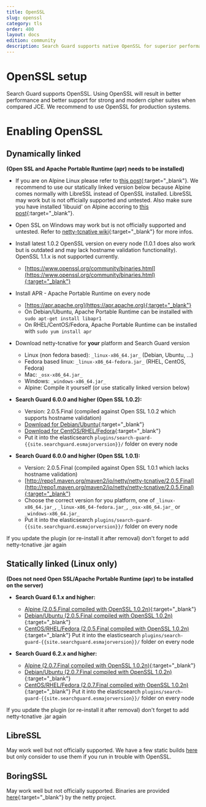 ```yaml
---
title: OpenSSL
slug: openssl
category: tls
order: 400
layout: docs
edition: community
description: Search Guard supports native OpenSSL for superior performance and most modern cipher suites for production systems.
---
```

<!---
Copryight 2017 floragunn GmbH
-->

# OpenSSL setup

Search Guard supports OpenSSL. Using OpenSSL will result in better performance and better support for strong and modern cipher suites when compared JCE. We recommend to use OpenSSL for production systems.

# Enabling OpenSSL

## Dynamically linked

**(Open SSL and Apache Portable Runtime (apr) needs to be installed)**

* If you are on Alpine Linux please refer to [this post](https://groups.google.com/forum/?utm_medium=email&utm_source=footer#!msg/search-guard/dLr4SYeDMOE/915APogFBQAJ){:target="_blank"}. We recommend to use our statically linked version below because Alpine comes normally with LibreSSL instead of OpenSSL installed. LibreSSL may work but is not officially supported and untested. Also make sure you have installed 'libuuid' on Alpine accoring to [this post](https://groups.google.com/forum/#!msg/search-guard/dLr4SYeDMOE/Eai_oWmBBwAJ){:target="_blank"}.

* Open SSL on Windows may work but is not officially supported and untested. Refer to [netty-tcnative wiki](http://netty.io/wiki/forked-tomcat-native.html){:target="_blank"} for more infos.

* Install latest 1.0.2 OpenSSL version on every node (1.0.1 does also work but is outdated and may lack hostname validation functionality). OpenSSL 1.1.x is not supported currently.
  * [https://www.openssl.org/community/binaries.html](https://www.openssl.org/community/binaries.html){:target="_blank"}
* Install APR - Apache Portable Runtime on every node
  * [https://apr.apache.org](https://apr.apache.org){:target="_blank"}
  * On Debian/Ubuntu, Apache Portable Runtime can be installed with `sudo apt-get install libapr1`
  * On RHEL/CentOS/Fedora, Apache Portable Runtime can be installed with `sudo yum install apr`
* Download netty-tcnative for **your** platform and Search Guard version
  * Linux (non fedora based): `_linux-x86_64.jar_` (Debian, Ubuntu, ...)
  * Fedora based linux: `_linux-x86_64-fedora.jar_` (RHEL, CentOS, Fedora)
  * Mac: `_osx-x86_64.jar_`
  * Windows: `_windows-x86_64.jar_`
  * Alpine: Compile it yourself (or use statically linked version below)

* **Search Guard 6.0.0 and higher (Open SSL 1.0.2):**  
  * Version: 2.0.5.Final (compiled against Open SSL 1.0.2 which supports hostname validation)
  * [Download for Debian/Ubuntu](https://bintray.com/floragunncom/netty-tcnative/download_file?file_path=netty-tcnative-openssl-1.0.2-dynamic-2.0.5.Final-non-fedora-linux-x86_64.jar){:target="_blank"}
  * [Download for CentOS/RHEL/Fedora](https://bintray.com/floragunncom/netty-tcnative/download_file?file_path=netty-tcnative-openssl-1.0.2-dynamic-2.0.5.Final-fedora-linux-x86_64.jar){:target="_blank"}
  * Put it into the elasticsearch `plugins/search-guard-{{site.searchguard.esmajorversion}}/` folder on every node

* **Search Guard 6.0.0 and higher (Open SSL 1.0.1):**
  * Version: 2.0.5.Final (compiled against Open SSL 1.0.1 which lacks hostname validation)
  * [http://repo1.maven.org/maven2/io/netty/netty-tcnative/2.0.5.Final](http://repo1.maven.org/maven2/io/netty/netty-tcnative/2.0.5.Final){:target="_blank"}
  * Choose the correct version for you platform, one of `_linux-x86_64.jar_`, `_linux-x86_64-fedora.jar_`, `_osx-x86_64.jar_` or `_windows-x86_64.jar_`
  * Put it into the elasticsearch `plugins/search-guard-{{site.searchguard.esmajorversion}}/` folder on every node

If you update the plugin (or re-install it after removal) don't forget to add netty-tcnative .jar again

## Statically linked (Linux only)

**(Does not need Open SSL/Apache Portable Runtime (apr) to be installed on the server)**

* **Search Guard 6.1.x and higher:**
  * [Alpine (2.0.5.Final compiled with OpenSSL 1.0.2n)](https://bintray.com/floragunncom/netty-tcnative/download_file?file_path=netty-tcnative-openssl-1.0.2n-static-2.0.5.Final-alpine-linux-x86_64.jar){:target="_blank"}
  * [Debian/Ubuntu (2.0.5.Final compiled with OpenSSL 1.0.2n)](https://bintray.com/floragunncom/netty-tcnative/download_file?file_path=netty-tcnative-openssl-1.0.2n-static-2.0.5.Final-non-fedora-linux-x86_64.jar){:target="_blank"}
  * [CentOS/RHEL/Fedora (2.0.5.Final compiled with OpenSSL 1.0.2n)](https://bintray.com/floragunncom/netty-tcnative/download_file?file_path=netty-tcnative-openssl-1.0.2n-static-2.0.5.Final-fedora-linux-x86_64.jar){:target="_blank"}
Put it into the elasticsearch `plugins/search-guard-{{site.searchguard.esmajorversion}}/` folder on every node

* **Search Guard 6.2.x and higher:**
  * [Alpine (2.0.7.Final compiled with OpenSSL 1.0.2n)](https://bintray.com/floragunncom/netty-tcnative/download_file?file_path=netty-tcnative-openssl-1.0.2n-static-2.0.7.Final-alpine-linux-x86_64.jar){:target="_blank"}
  * [Debian/Ubuntu (2.0.7.Final compiled with OpenSSL 1.0.2n)](https://bintray.com/floragunncom/netty-tcnative/download_file?file_path=netty-tcnative-openssl-1.0.2n-static-2.0.7.Final-non-fedora-linux-x86_64.jar){:target="_blank"}
  * [CentOS/RHEL/Fedora (2.0.7.Final compiled with OpenSSL 1.0.2n)](https://bintray.com/floragunncom/netty-tcnative/download_file?file_path=netty-tcnative-openssl-1.0.2n-static-2.0.7.Final-fedora-linux-x86_64.jar){:target="_blank"}
Put it into the elasticsearch `plugins/search-guard-{{site.searchguard.esmajorversion}}/` folder on every node


If you update the plugin (or re-install it after removal) don't forget to add netty-tcnative .jar again

## LibreSSL

May work well but not officially supported. We have a few static builds [here](https://dl.bintray.com/floragunncom/netty-tcnative/) but only consider to use them if you run in trouble with OpenSSL.

## BoringSSL

May work well but not officially supported. Binaries are provided [here](http://search.maven.org/#search%7Cga%7C1%7Ca%3A%22netty-tcnative-boringssl-static%22){:target="_blank"} by the netty project. 
